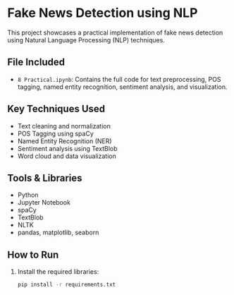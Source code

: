 #  Fake News Detection using NLP

This project showcases a practical implementation of fake news detection using Natural Language Processing (NLP) techniques.

##  File Included
- `8 Practical.ipynb`: Contains the full code for text preprocessing, POS tagging, named entity recognition, sentiment analysis, and visualization.

##  Key Techniques Used
- Text cleaning and normalization
- POS Tagging using spaCy
- Named Entity Recognition (NER)
- Sentiment analysis using TextBlob
- Word cloud and data visualization

##  Tools & Libraries
- Python
- Jupyter Notebook
- spaCy
- TextBlob
- NLTK
- pandas, matplotlib, seaborn

##  How to Run
1. Install the required libraries:
   ```bash
   pip install -r requirements.txt
